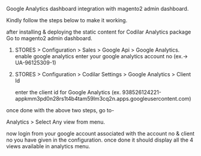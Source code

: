 Google Analytics dashboard integration with magento2 admin dashboard.

Kindly follow the steps below to make it working.

after installing & deploying the static content for Codilar Analytics package Go to magento2 admin dashboard.

1. STORES > Configuration > Sales > Google Api > Google Analytics.
    enable google analytics enter your google analytics account no (ex.-> UA-96125309-1)

2. STORES > Configuration > Codilar Settings > Google Analytics > Client Id

    enter the client id for Google Analytics (ex. 938526124221-appkmm3pd0n28rs1t4b4tam59lm3cq2n.apps.googleusercontent.com)

once done with the above two steps, go to-

Analytics > Select Any view from menu.

now login from your google account associated with the account no & client no you have given in the configuration.
once done it should display all the 4 views available in analytics menu.